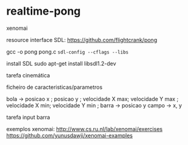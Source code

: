 # realtime-pong
xenomai



resource interface SDL: https://github.com/flightcrank/pong


gcc -o pong pong.c `sdl-config --cflags --libs`

install SDL sudo apt-get install libsdl1.2-dev


tarefa cinemática

ficheiro de caracteristicas/parametros

bola -> posicao x ; posicao y ; velocidade X max; velocidade Y max ; velocidade X min; velocidade Y min ;
barra -> posicao y
campo -> x, y


tarefa input barra


exemplos xenomai: http://www.cs.ru.nl/lab/xenomai/exercises
https://github.com/yunusdawji/xenomai-examples

